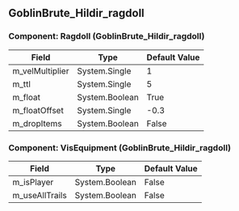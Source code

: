 ## GoblinBrute_Hildir_ragdoll

### Component: Ragdoll (GoblinBrute_Hildir_ragdoll)

|Field|Type|Default Value|
|---|---|---|
|m_velMultiplier|System.Single|1|
|m_ttl|System.Single|5|
|m_float|System.Boolean|True|
|m_floatOffset|System.Single|-0.3|
|m_dropItems|System.Boolean|False|

### Component: VisEquipment (GoblinBrute_Hildir_ragdoll)

|Field|Type|Default Value|
|---|---|---|
|m_isPlayer|System.Boolean|False|
|m_useAllTrails|System.Boolean|False|

